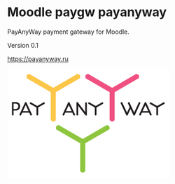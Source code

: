 # Moodle paygw payanyway

PayAnyWay payment gateway for Moodle.

Version 0.1

https://payanyway.ru

![alt text](https://github.com/Snickser/moodle-paygw_payanyway/blob/main/payanyway.png?raw=true)

